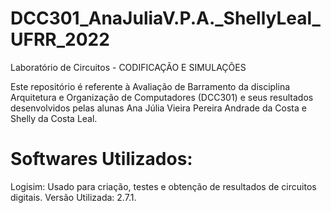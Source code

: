 # DCC301_AnaJuliaV.P.A._ShellyLeal_UFRR_2022
Laboratório de Circuitos  - CODIFICAÇÃO E SIMULAÇÕES 

Este repositório é referente à Avaliação de Barramento da disciplina Arquitetura e Organização de Computadores (DCC301) e seus resultados desenvolvidos pelas alunas Ana Júlia Vieira Pereira Andrade da Costa e Shelly da Costa Leal.

# Softwares Utilizados:
Logisim: Usado para criação, testes e obtenção de resultados de circuitos digitais. Versão Utilizada: 2.7.1.
